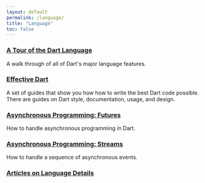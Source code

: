 ```yaml
---
layout: default
permalink: /language/
title: "Language"
toc: false
---
```


<div class="card-grid">
  <div class="card">
    <h3><a href="/guides/language-tour">A Tour of the Dart Language</a></h3>
    <p>A walk through of all of Dart's major language features.</p>
  </div>
  <div class="card">
    <h3><a href="/guides/effective-dart/">Effective Dart</a></h3>
    <p>A set of guides that show you how how to write the best Dart code
    possible. There are guides on Dart style, documentation, usage,
    and design.</p>
  </div>
  <div class="card">
    <h3><a href="/tutorials/futures">Asynchronous Programming: Futures</a></h3>
    <p>How to handle asynchronous programming in Dart.</p>
  </div>
  <div class="card">
    <h3><a href="/tutorials/streams">Asynchronous Programming: Streams</a></h3>
    <p>How to handle a sequence of asynchronous events.</p>
  </div>
  <div class="card">
    <h3><a href="/articles/language">Articles on Language Details</a></h3>
    <p></p>
  </div>
</div>

